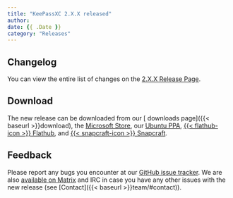 ```yaml
---
title: "KeePassXC 2.X.X released"
author:
date: {{ .Date }}
category: "Releases"
---
```



<!--more-->

## Changelog

You can view the entire list of changes on the [<i class="fa-brands fa-github"></i>  2.X.X Release Page](https://github.com/keepassxreboot/keepassxc/releases/tag/2.X.X).

## Download

The new release can be downloaded from our
[<i class="fa-solid fa-download"></i> downloads page]({{< baseurl >}}download),
the [<i class="fa-brands fa-microsoft"></i> Microsoft Store](https://apps.microsoft.com/store/detail/keepassxc/XP8K2L36VP0QMB),
our [<i class="fa-brands fa-ubuntu"></i> Ubuntu PPA](https://launchpad.net/~phoerious/+archive/ubuntu/keepassxc/),
[{{< flathub-icon >}}  Flathub](https://www.flathub.org/apps/details/org.keepassxc.KeePassXC), and
[{{< snapcraft-icon >}} Snapcraft](https://snapcraft.io/keepassxc/).

## Feedback

Please report any bugs you encounter at our [GitHub issue tracker](https://github.com/keepassxreboot/keepassxc/issues).
We are also [available on Matrix](https://matrix.to/#/!zUxwGnFkUyycpxeHeM:matrix.org?via=matrix.org) and IRC in case you
have any other issues with the new release (see [Contact]({{< baseurl >}}team/#contact)).
